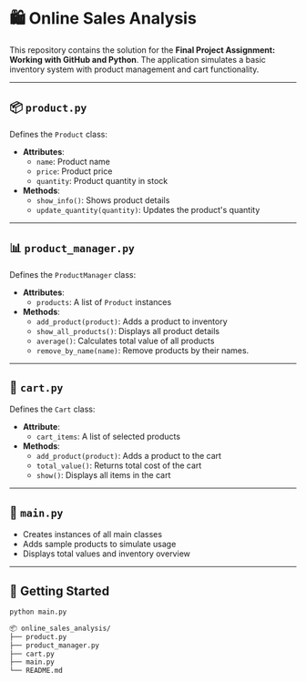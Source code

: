 # 🛍️ Online Sales Analysis

This repository contains the solution for the **Final Project Assignment: Working with GitHub and Python**. The application simulates a basic inventory system with product management and cart functionality.

---

## 📦 `product.py`

Defines the `Product` class:
- **Attributes**:
  - `name`: Product name
  - `price`: Product price
  - `quantity`: Product quantity in stock
- **Methods**:
  - `show_info()`: Shows product details
  - `update_quantity(quantity)`: Updates the product's quantity

---

## 📊 `product_manager.py`

Defines the `ProductManager` class:
- **Attributes**:
  - `products`: A list of `Product` instances
- **Methods**:
  - `add_product(product)`: Adds a product to inventory
  - `show_all_products()`: Displays all product details
  - `average()`: Calculates total value of all products
  - `remove_by_name(name)`: Remove products by their names.


---

## 🛒 `cart.py`

Defines the `Cart` class:
- **Attribute**:
  - `cart_items`: A list of selected products
- **Methods**:
  - `add_product(product)`: Adds a product to the cart
  - `total_value()`: Returns total cost of the cart
  - `show()`: Displays all items in the cart

---

## 🧪 `main.py`

- Creates instances of all main classes
- Adds sample products to simulate usage
- Displays total values and inventory overview

---

## 🚀 Getting Started

```bash
python main.py

📦 online_sales_analysis/
├── product.py
├── product_manager.py
├── cart.py
├── main.py
└── README.md
